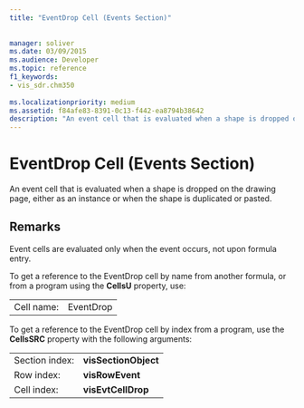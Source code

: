 ```yaml
---
title: "EventDrop Cell (Events Section)"
 
 
manager: soliver
ms.date: 03/09/2015
ms.audience: Developer
ms.topic: reference
f1_keywords:
- vis_sdr.chm350
 
ms.localizationpriority: medium
ms.assetid: f84afe83-8391-0c13-f442-ea8794b38642
description: "An event cell that is evaluated when a shape is dropped on the drawing page, either as an instance or when the shape is duplicated or pasted."
---
```


# EventDrop Cell (Events Section)

An event cell that is evaluated when a shape is dropped on the drawing page, either as an instance or when the shape is duplicated or pasted.
  
## Remarks

Event cells are evaluated only when the event occurs, not upon formula entry.
  
To get a reference to the EventDrop cell by name from another formula, or from a program using the **CellsU** property, use: 
  
|||
|:-----|:-----|
| Cell name:  <br/> | EventDrop  <br/> |
   
To get a reference to the EventDrop cell by index from a program, use the **CellsSRC** property with the following arguments: 
  
|||
|:-----|:-----|
| Section index:  <br/> |**visSectionObject** <br/> |
| Row index:  <br/> |**visRowEvent** <br/> |
| Cell index:  <br/> |**visEvtCellDrop** <br/> |
   

